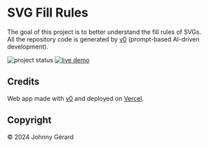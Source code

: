 # SVG Fill Rules

The goal of this project is to better understand the fill rules of SVGs.  
All the repository code is generated by [v0](https://v0.dev/) (prompt-based AI-driven development).

![project status](https://img.shields.io/badge/status-deployed-success?style=for-the-badge)
[![live demo](https://img.shields.io/badge/live_demo-blue?style=for-the-badge)](https://v0-svg-fill-rules.vercel.app/)

## Credits

Web app made with [v0](https://v0.dev/) and deployed on [Vercel](https://vercel.com/).

## Copyright

© 2024 Johnny Gérard
